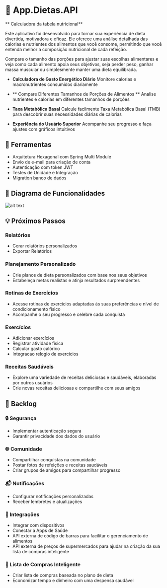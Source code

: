 # 🍎 App.Dietas.API
** Calculadora da tabela nutricional**

Este aplicativo foi desenvolvido para tornar sua experiência de dieta divertida, motivadora e eficaz. Ele oferece uma análise detalhada das calorias e nutrientes dos alimentos que você consome, permitindo que você entenda melhor a composição nutricional de cada refeição.

Compare o tamanho das porções para ajustar suas escolhas alimentares e veja como cada alimento apoia seus objetivos, seja perder peso, ganhar massa muscular ou simplesmente manter uma dieta equilibrada.

- **Calculadora de Gasto Energético Diário**
Monitore calorias e macronutrientes consumidos diariamente

- ** Compare Diferentes Tamanhos de Porções de Alimentos **
Analise nutrientes e calorias em diferentes tamanhos de porções

- **Taxa Metabólica Basal**
Calcule facilmente Taxa Metabólica Basal (TMB) para descobrir suas necessidades diárias de calorias

- **Experiência do Usuário Superior**
Acompanhe seu progresso e faça ajustes com gráficos intuitivos

## 📌 Ferramentas
- Arquitetura Hexagonal com Spring Multi Module
- Envio de e-mail para criação de conta
- Autenticação com token JWT
- Testes de Unidade e Integração
- Migration banco de dados

## 🔢 Diagrama de Funcionalidades

![alt text](https://www.plantuml.com/plantuml/png/VPBFZjCm4CRlUOfXBnpGliEMfLiXiIjKBTm7Pre67BiQswW2yJ280wSzhNY2l1XEKgnHdFOInVxDV9_dpqs8A35rjddHqeuTmNPz-xXwsBnRWx4OGjCSq7p5FS7L6yQzO8VG4jmbPzWxjDnYIm5o7baShpfoqOSh-D40DA3qFeJK_nBs8m5u1RVOOeY2Kj09R4WewsVmdcJ7Db__RBGMh2nFFaLirV9eBuLLOYMf-5kJBChmuuKnr3vRsX7tV_g_jE1KwE_QIoMUSuE3rnAr-Vf8OlgdRBPWhkW9RMdFKpjNaR-DWu6x_YcmmVaJDXYY7uxzix1PiBwdY9-yvT3vObso7_689S8WlCQ0zl_xlgGGKRH0hVxMxRnqEBNd8KMPQc9Lfl7T0TrdFPo9t7l7qSjWWKQy6xB9HLeSdiMOAzJzsv2WQ7Aw_yWXeUNlYt1zpAEA5HhjNiut7_9N2F9Frp-toOwXPVUlhyiQpk_BG2kYcvbH4SXCBrfc-ZZBhE3vCMIXit0oLPtDmVhf5uMhq5bf-dXPw8PScphx3m00)

## 💡 Próximos Passos
### Relatórios
- Gerar relatórios personalizados
- Exportar Relatórios

### Planejamento Personalizado
- Crie planos de dieta personalizados com base nos seus objetivos
- Estabeleça metas realistas e atinja resultados surpreendentes

### Rotinas de Exercícios
- Acesse rotinas de exercícios adaptadas às suas preferências e nível de condicionamento físico
- Acompanhe o seu progresso e celebre cada conquista

### Exercícios
- Adicionar exercícios
- Registrar atividade física
- Calcular gasto calórico
- Integracao relogio de exercicios

### Receitas Saudáveis
- Explore uma variedade de receitas deliciosas e saudáveis, elaboradas por outros usuários
- Crie novas receitas deliciosas e compartilhe com seus amigos

## 📝 Backlog

### 🔒 **Segurança**
- Implementar autenticação segura
- Garantir privacidade dos dados do usuário

### 🌐 **Comunidade**
- Compartilhar conquistas na comunidade
- Postar fotos de refeições e receitas saudáveis
- Criar grupos de amigos para compartilhar progresso

### 📬 **Notificações**
- Configurar notificações personalizadas
- Receber lembretes e atualizações

### 🔗 **Integrações**
- Integrar com dispositivos
- Conectar a Apps de Saúde
- API externa de código de barras para facilitar o gerenciamento de alimentos
- API externa de preços de supermercados para ajudar na criação da sua lista de compras inteligente

### 🛒 **Lista de Compras Inteligente**
- Criar lista de compras baseada no plano de dieta
- Economizar tempo e dinheiro com uma despensa saudável

